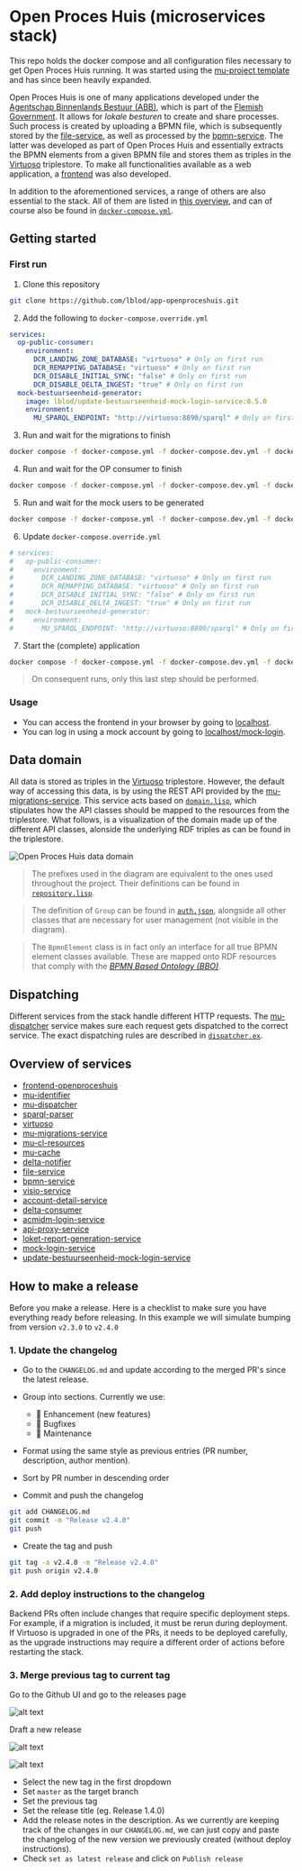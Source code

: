 # Open Proces Huis (microservices stack)

This repo holds the docker compose and all configuration files necessary to get Open Proces Huis running. It was started using the [mu-project template](https://github.com/mu-semtech/mu-project) and has since been heavily expanded.

Open Proces Huis is one of many applications developed under the [Agentschap Binnenlands Bestuur (ABB)](https://www.vlaanderen.be/agentschap-binnenlands-bestuur), which is part of the [Flemish Government](https://www.vlaanderen.be/en). It allows for _lokale besturen_ to create and share processes. Such process is created by uploading a BPMN file, which is subsequently stored by the [file-service](https://github.com/mu-semtech/file-service), as well as processed by the [bpmn-service](https://github.com/lblod/bpmn-service). The latter was developed as part of Open Proces Huis and essentially extracts the BPMN elements from a given BPMN file and stores them as triples in the [Virtuoso](https://github.com/tenforce/docker-virtuoso) triplestore. To make all functionalities available as a web application, a [frontend](https://github.com/lblod/frontend-openproceshuis) was also developed.

In addition to the aforementioned services, a range of others are also essential to the stack. All of them are listed in [this overview](#overview-of-services), and can of course also be found in [`docker-compose.yml`](./docker-compose.yml).

## Getting started

### First run

1. Clone this repository

```bash
git clone https://github.com/lblod/app-openproceshuis.git
```

2. Add the following to `docker-compose.override.yml`

```yml
services:
  op-public-consumer:
    environment:
      DCR_LANDING_ZONE_DATABASE: "virtuoso" # Only on first run
      DCR_REMAPPING_DATABASE: "virtuoso" # Only on first run
      DCR_DISABLE_INITIAL_SYNC: "false" # Only on first run
      DCR_DISABLE_DELTA_INGEST: "true" # Only on first run
  mock-bestuurseenheid-generator:
    image: lblod/update-bestuurseenheid-mock-login-service:0.5.0
    environment:
      MU_SPARQL_ENDPOINT: "http://virtuoso:8890/sparql" # Only on first run
```

3. Run and wait for the migrations to finish

```bash
docker compose -f docker-compose.yml -f docker-compose.dev.yml -f docker-compose.override.yml up -d migrations
```

4. Run and wait for the OP consumer to finish

```bash
docker compose -f docker-compose.yml -f docker-compose.dev.yml -f docker-compose.override.yml up -d database op-public-consumer
```

5. Run and wait for the mock users to be generated

```bash
docker compose -f docker-compose.yml -f docker-compose.dev.yml -f docker-compose.override.yml up -d mock-bestuurseenheid-generator
```

6. Update `docker-compose.override.yml`

```yml
# services:
#   op-public-consumer:
#     environment:
#       DCR_LANDING_ZONE_DATABASE: "virtuoso" # Only on first run
#       DCR_REMAPPING_DATABASE: "virtuoso" # Only on first run
#       DCR_DISABLE_INITIAL_SYNC: "false" # Only on first run
#       DCR_DISABLE_DELTA_INGEST: "true" # Only on first run
#   mock-bestuurseenheid-generator:
#     environment:
#       MU_SPARQL_ENDPOINT: "http://virtuoso:8890/sparql" # Only on first run
```

7. Start the (complete) application

```bash
docker compose -f docker-compose.yml -f docker-compose.dev.yml -f docker-compose.override.yml up -d
```

> On consequent runs, only this last step should be performed.

### Usage

- You can access the frontend in your browser by going to [localhost](http://localhost/).
- You can log in using a mock account by going to [localhost/mock-login](http://localhost/mock-login).

## Data domain

All data is stored as triples in the [Virtuoso](https://github.com/tenforce/docker-virtuoso) triplestore. However, the default way of accessing this data, is by using the REST API provided by the [mu-migrations-service](https://github.com/mu-semtech/mu-migrations-service). This service acts based on [`domain.lisp`](./config/resources/domain.lisp), which stipulates how the API classes should be mapped to the resources from the triplestore. What follows, is a visualization of the domain made up of the different API classes, alonside the underlying RDF triples as can be found in the triplestore.

![Open Proces Huis data domain](./assets/domain.jpg)

> The prefixes used in the diagram are equivalent to the ones used throughout the project. Their definitions can be found in [`repository.lisp`](./config/resources/repository.lisp).

> The definition of `Group` can be found in [`auth.json`](./config/resources/auth.json), alongside all other classes that are necessary for user management (not visible in the diagram).

> The `BpmnElement` class is in fact only an interface for all true BPMN element classes available. These are mapped onto RDF resources that comply with the [_BPMN Based Ontology (BBO)_](https://www.irit.fr/recherches/MELODI/ontologies/BBO/index-en.html).

## Dispatching

Different services from the stack handle different HTTP requests. The [mu-dispatcher](https://github.com/mu-semtech/mu-dispatcher) service makes sure each request gets dispatched to the correct service. The exact dispatching rules are described in [`dispatcher.ex`](./config/dispatcher/dispatcher.ex).

## Overview of services

- [frontend-openproceshuis](https://github.com/lblod/frontend-openproceshuis)
- [mu-identifier](https://github.com/mu-semtech/mu-identifier)
- [mu-dispatcher](https://github.com/mu-semtech/mu-dispatcher)
- [sparql-parser](https://github.com/mu-semtech/sparql-parser)
- [virtuoso](https://github.com/tenforce/docker-virtuoso)
- [mu-migrations-service](https://github.com/mu-semtech/mu-migrations-service)
- [mu-cl-resources](https://github.com/mu-semtech/mu-cl-resources)
- [mu-cache](https://github.com/mu-semtech/mu-cache)
- [delta-notifier](https://github.com/mu-semtech/delta-notifier)
- [file-service](https://github.com/mu-semtech/file-service)
- [bpmn-service](https://github.com/lblod/openproceshuis-bpmn-service)
- [visio-service](https://github.com/lblod/openproceshuis-visio-service)
- [account-detail-service](https://github.com/lblod/account-detail-service)
- [delta-consumer](https://github.com/lblod/delta-consumer)
- [acmidm-login-service](https://github.com/lblod/acmidm-login-service)
- [api-proxy-service](https://github.com/lblod/api-proxy-service)
- [loket-report-generation-service](https://github.com/lblod/loket-report-generation-service)
- [mock-login-service](https://github.com/lblod/mock-login-service)
- [update-bestuurseenheid-mock-login-service](https://github.com/lblod/update-bestuurseenheid-mock-login-service)

## How to make a release

Before you make a release. Here is a checklist to make sure you have everything ready before releasing. In this example we will simulate bumping from version `v2.3.0` to `v2.4.0`

### 1. Update the changelog

- Go to the `CHANGELOG.md` and update according to the merged PR's since the latest release.
- Group into sections. Currently we use:
  - :rocket: Enhancement (new features)
  - :bug: Bugfixes
  - :wrench: Maintenance
- Format using the same style as previous entries (PR number, description, author mention).
- Sort by PR number in descending order

- Commit and push the changelog

```sh
git add CHANGELOG.md
git commit -m "Release v2.4.0"
git push
```

- Create the tag and push

```sh
git tag -a v2.4.0 -m "Release v2.4.0"
git push origin v2.4.0
```

### 2. Add deploy instructions to the changelog

Backend PRs often include changes that require specific deployment steps. For example, if a migration is included, it must be rerun during deployment. If Virtuoso is upgraded in one of the PRs, it needs to be deployed carefully, as the upgrade instructions may require a different order of actions before restarting the stack.

### 3. Merge previous tag to current tag

Go to the Github UI and go to the releases page

![alt text](image-3.png)

Draft a new release

![alt text](image-2.png)

![alt text](image-1.png)

- Select the new tag in the first dropdown
- Set `master` as the target branch
- Set the previous tag
- Set the release title (eg. Release 1.4.0)
- Add the release notes in the description. As we currently are keeping track of the changes in our `CHANGELOG.md`, we can just copy and paste the changelog of the new version we previously created (without deploy instructions).
- Check `set as latest release` and click on `Publish release`
